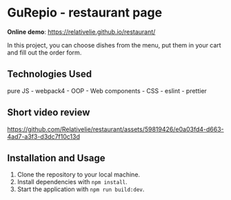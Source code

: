 # GuRepio - restaurant page

**Online demo**: https://relativelie.github.io/restaurant/


In this project, you can choose dishes from the menu, put them in your cart and fill out the order form.

## Technologies Used

pure JS - webpack4 - OOP - Web components - CSS - eslint - prettier

## Short video review





https://github.com/Relativelie/restaurant/assets/59819426/e0a03fd4-d663-4ad7-a3f3-d3dc7f10c13d






## Installation and Usage

1. Clone the repository to your local machine.
2. Install dependencies with `npm install`.
3. Start the application with `npm run build:dev`.
